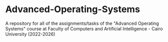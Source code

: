 # Advanced-Operating-Systems
A repository for all of the assignments/tasks of the "Advanced Operating Systems" course at Faculty of Computers and Artificial Intelligence - Cairo University (2022-2026)
